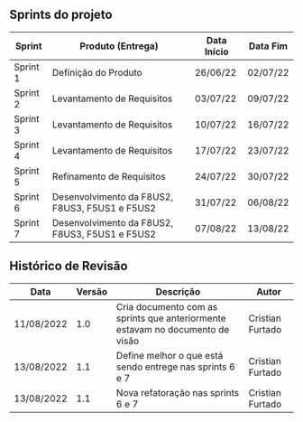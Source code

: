 ## Sprints do projeto

| Sprint | Produto (Entrega) | Data Início | Data Fim |
| ------ | ----------------- | ----------- | -------- |
| Sprint 1 | Definição do Produto | 26/06/22 | 02/07/22
| Sprint 2 | Levantamento de Requisitos | 03/07/22 | 09/07/22 |
| Sprint 3 | Levantamento de Requisitos | 10/07/22 | 16/07/22 |
| Sprint 4 | Levantamento de Requisitos | 17/07/22 | 23/07/22 |
| Sprint 5 | Refinamento de Requisitos | 24/07/22 | 30/07/22 |
| Sprint 6 | Desenvolvimento da F8US2, F8US3, F5US1 e F5US2 | 31/07/22 | 06/08/22 |
| Sprint 7 | Desenvolvimento da F8US2, F8US3, F5US1 e F5US2 | 07/08/22 | 13/08/22 |


## Histórico de Revisão

| Data       | Versão	| Descrição | Autor |
| ---------- | ------ | --------- | -----
| 11/08/2022 | 1.0    | Cria documento com as sprints que anteriormente estavam no documento de visão | Cristian Furtado
| 13/08/2022 | 1.1    | Define melhor o que está sendo entrege nas sprints 6 e 7 | Cristian Furtado
| 13/08/2022 | 1.1    | Nova refatoração nas sprints 6 e 7 | Cristian Furtado